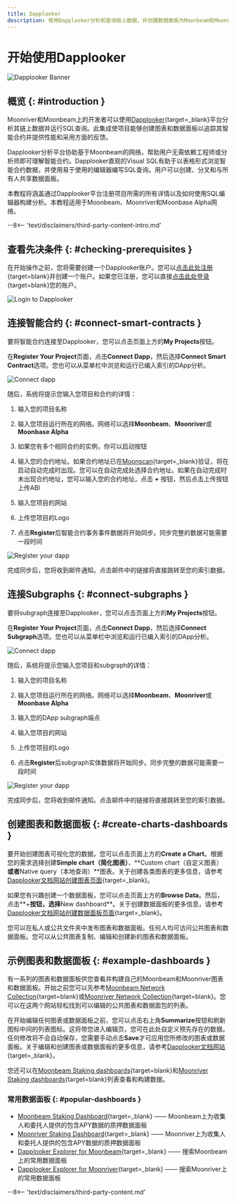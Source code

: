 ```yaml
---
title: Dapplooker
description: 使用Dapplooker分析和查询链上数据，并创建数据面板为Moonbeam和Moonriver可视化数据分析。
---
```


# 开始使用Dapplooker

![Dapplooker Banner](/images/builders/integrations/analytics/dapplooker/dapplooker-banner.png)

## 概览 {: #introduction }

Moonriver和Moonbeam上的开发者可以使用[Dapplooker](https://dapplooker.com/){target=_blank}平台分析其链上数据并运行SQL查询。此集成使项目能够创建图表和数据面板以追踪其智能合约并提供性能和采用方面的反馈。

Dapplooker分析平台协助基于Moonbeam的网络，帮助用户无需依赖工程师或分析师即可理解智能合约。Dapplooker直观的Visual SQL有助于以表格形式浏览智能合约数据，并使用易于使用的编辑器编写SQL查询。用户可以创建、分叉和与所有人共享数据面板。

本教程将涵盖通过Dapplooker平台注册项目所需的所有详情以及如何使用SQL编辑器构建分析。本教程适用于Moonbeam、Moonriver和Moonbase Alpha网络。

--8<-- 'text/disclaimers/third-party-content-intro.md'

## 查看先决条件 {: #checking-prerequisites }

在开始操作之前，您将需要创建一个Dapplooker账户。您可以[点击此处注册](https://dapplooker.com/signup){target=blank}并创建一个账户。如果您已注册，您可以直接[点击此处登录](https://dapplooker.com/login){target=blank}您的账户。

![Login to Dapplooker](/images/builders/integrations/analytics/dapplooker/dapplooker-1.png)

## 连接智能合约 {: #connect-smart-contracts }

要将智能合约连接至Dapplooker，您可以点击页面上方的**My Projects**按钮。

在**Register Your Project**页面，点击**Connect Dapp**，然后选择**Connect Smart Contract**选项。您也可以从菜单栏中浏览和运行已编入索引的DApp分析。

![Connect dapp](/images/builders/integrations/analytics/dapplooker/dapplooker-2.png)

随后，系统将提示您输入您项目和合约的详情：

1. 输入您的项目名称

2. 输入您项目运行所在的网络。网络可以选择**Moonbeam**、**Moonriver**或**Moonbase Alpha**

3. 如果您有多个相同合约的实例，你可以启动按钮

4. 输入您的合约地址。如果合约地址已在[Moonscan](https://moonscan.io/){target=_blank}验证，将在启动自动完成时出现。您可以在自动完成处选择合约地址。如果在自动完成时未出现合约地址，您可以输入您的合约地址，点击 **+** 按钮，然后点击上传按钮上传ABI

5. 输入您项目的网站

6. 上传您项目的Logo

7. 点击**Register**后智能合约事务事件数据将开始同步。同步完整的数据可能需要一段时间

![Register your dapp](/images/builders/integrations/analytics/dapplooker/dapplooker-3.png)

完成同步后，您将收到邮件通知。点击邮件中的链接将直接跳转至您的索引数据。

## 连接Subgraphs {: #connect-subgraphs }

要将subgraph连接至Dapplooker，您可以点击页面上方的**My Projects**按钮。

在**Register Your Project**页面，点击**Connect Dapp**，然后选择**Connect Subgraph**选项。您也可以从菜单栏中浏览和运行已编入索引的DApp分析。

![Connect dapp](/images/builders/integrations/analytics/dapplooker/dapplooker-4.png)

随后，系统将提示您输入您项目和subgraph的详情：

1. 输入您的项目名称

2. 输入您项目运行所在的网络。网络可以选择**Moonbeam**、**Moonriver**或**Moonbase Alpha**

3. 输入您的DApp subgraph端点

4. 输入您项目的网站

5. 上传您项目的Logo

6. 点击**Register**后subgraph实体数据将开始同步。同步完整的数据可能需要一段时间

![Register your dapp](/images/builders/integrations/analytics/dapplooker/dapplooker-5.png)

完成同步后，您将收到邮件通知。点击邮件中的链接将直接跳转至您的索引数据。

## 创建图表和数据面板 {: #create-charts-dashboards }

要开始创建图表可视化您的数据，您可以点击页面上方的**Create a Chart**。根据您的需求选择创建**Simple chart（简化图表）**、**Custom chart（自定义图表）**或者**Native query（本地查询）**图表。关于创建各类图表的更多信息，请参考[Dapplooker文档网站创建图表页面](https://dapplooker.notion.site/Create-Charts-9cd44e01cb0f472d835e8f2d954e517a){target=_blank}。

如果您有兴趣创建一个数据面板，您可以点击页面上方的**Browse Data**。然后，点击**+**按钮，选择**New dashboard**。关于创建数据面板的更多信息，请参考[Dapplooker文档网站创建数据面板页面](https://dapplooker.notion.site/Create-Dashboard-e2023db32c2342969194134a5fb9780b){target=_blank}。

您可以在私人或公共文件夹中发布图表和数据面板。任何人均可访问公共图表和数据面板。您可以从公共图表复制、编辑和创建新的图表和数据面板。

## 示例图表和数据面板 {: #example-dashboards }

有一系列的图表和数据面板供您查看并构建自己的Moonbeam和Moonriver图表和数据面板。开始之前您可以先参考[Moonbeam Network Collection](https://analytics.dapplooker.com/collection/323-moonbeam-network-collection){target=blank}或[Moonriver Network Collection](https://analytics.dapplooker.com/collection/79-moonriver-network-collection){target=blank}。您可以在这两个网站轻松找到可以编辑的公共图表和数据面包的列表。

在开始编辑任何图表或数据面板之前，您可以点击右上角**Summarize**按钮和刷新图标中间的列表图标。这将带您进入编辑页，您可在此处自定义预先存在的数据。任何修改将不会自动保存，您需要手动点击**Save**才可应用您所修改的图表或数据面板。关于编辑和创建图表或数据面板的更多信息，请参考[Dapplooker文档网站](https://dapplooker.notion.site/Features-1454c891aef34dedb4e3067195e02245){target=_blank}。

您还可以在[Moonbeam Staking dashboards](https://analytics.dapplooker.com/browse/2/schema/moonbeam){target=blank}和[Moonriver Staking dashboards](https://analytics.dapplooker.com/browse/2/schema/moonriver){target=blank}列表查看和构建数据。

### 常用数据面板 {: #popular-dashboards }

- [Moonbeam Staking Dashboard](https://network.dapplooker.com/moonbeam/collator){target=_blank} —— Moonbeam上为收集人和委托人提供的包含APY数据的质押数据面板
- [Moonriver Staking Dashboard](https://network.dapplooker.com/moonriver/collator){target=_blank} —— Moonriver上为收集人和委托人提供的包含APY数据的质押数据面板
- [Dapplooker Explorer for Moonbeam](https://dapplooker.com/category/moonbeam?type=dashboard){target=_blank} —— 搜索Moonbeam上的常用数据面板
- [Dapplooker Explorer for Moonriver](https://dapplooker.com/category/moonriver?type=dashboard){target=_blank} —— 搜索Moonriver上的常用数据面板

--8<-- 'text/disclaimers/third-party-content.md'